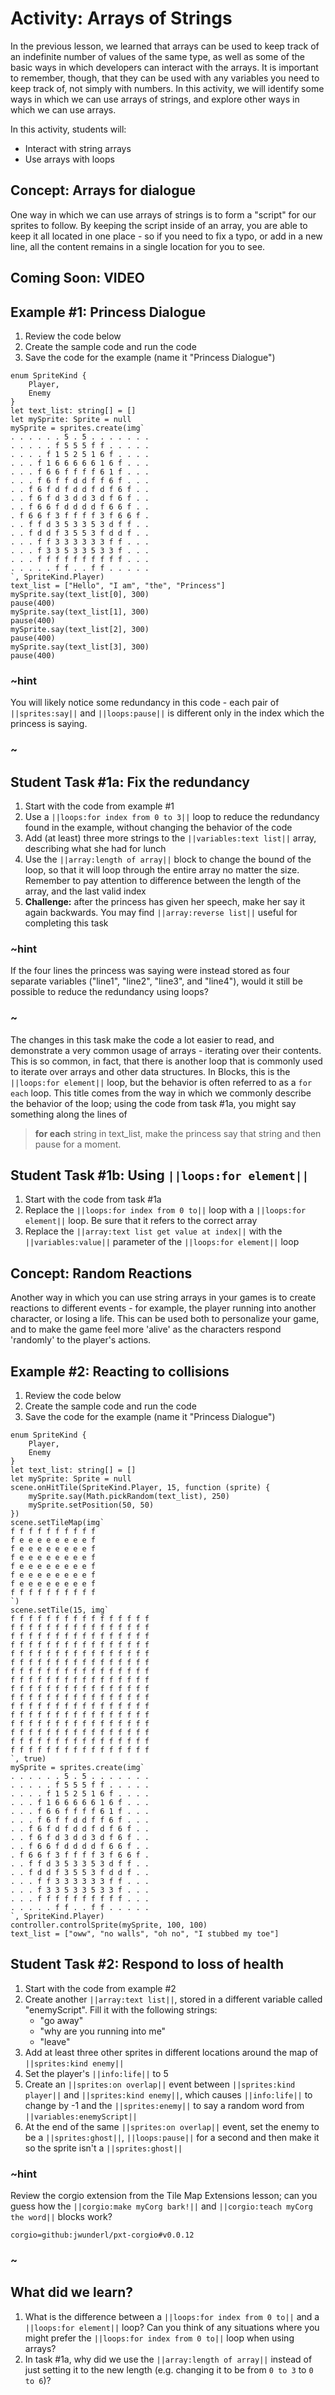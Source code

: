 # Activity: Arrays of Strings

In the previous lesson, we learned that arrays can be used to keep track of an indefinite number of values of the same type, as well as some of the basic ways in which developers can interact with the arrays. It is important to remember, though, that they can be used with any variables you need to keep track of, not simply with numbers. In this activity, we will identify some ways in which we can use arrays of strings, and explore other ways in which we can use arrays.

In this activity, students will:
* Interact with string arrays
* Use arrays with loops

## Concept: Arrays for dialogue

One way in which we can use arrays of strings is to form a "script" for our sprites to follow. By keeping the script inside of an array, you are able to keep it all located in one place - so if you need to fix a typo, or add in a new line, all the content remains in a single location for you to see.

## Coming Soon: VIDEO

## Example #1: Princess Dialogue

1. Review the code below
2. Create the sample code and run the code
3. Save the code for the example (name it "Princess Dialogue")

```blocks
enum SpriteKind {
    Player,
    Enemy
}
let text_list: string[] = []
let mySprite: Sprite = null
mySprite = sprites.create(img`
. . . . . . 5 . 5 . . . . . . . 
. . . . . f 5 5 5 f f . . . . . 
. . . . f 1 5 2 5 1 6 f . . . . 
. . . f 1 6 6 6 6 6 1 6 f . . . 
. . . f 6 6 f f f f 6 1 f . . . 
. . . f 6 f f d d f f 6 f . . . 
. . f 6 f d f d d f d f 6 f . . 
. . f 6 f d 3 d d 3 d f 6 f . . 
. . f 6 6 f d d d d f 6 6 f . . 
. f 6 6 f 3 f f f f 3 f 6 6 f . 
. . f f d 3 5 3 3 5 3 d f f . . 
. . f d d f 3 5 5 3 f d d f . . 
. . . f f 3 3 3 3 3 3 f f . . . 
. . . f 3 3 5 3 3 5 3 3 f . . . 
. . . f f f f f f f f f f . . . 
. . . . . f f . . f f . . . . . 
`, SpriteKind.Player)
text_list = ["Hello", "I am", "the", "Princess"]
mySprite.say(text_list[0], 300)
pause(400)
mySprite.say(text_list[1], 300)
pause(400)
mySprite.say(text_list[2], 300)
pause(400)
mySprite.say(text_list[3], 300)
pause(400)
```

### ~hint

You will likely notice some redundancy in this code - each pair of ``||sprites:say||`` and ``||loops:pause||`` is different only in the index which the princess is saying.

### ~

## Student Task #1a: Fix the redundancy

1. Start with the code from example #1
2. Use a ``||loops:for index from 0 to 3||`` loop to reduce the redundancy found in the example, without changing the behavior of the code
3. Add (at least) three more strings to the ``||variables:text list||`` array, describing what she had for lunch 
4. Use the ``||array:length of array||`` block to change the bound of the loop, so that it will loop through the entire array no matter the size. Remember to pay attention to difference between the length of the array, and the last valid index
5. **Challenge:** after the princess has given her speech, make her say it again backwards. You may find ``||array:reverse list||`` useful for completing this task

### ~hint

If the four lines the princess was saying were instead stored as four separate variables ("line1", "line2", "line3", and "line4"), would it still be possible to reduce the redundancy using loops?

### ~

The changes in this task make the code a lot easier to read, and demonstrate a very common usage of arrays - iterating over their contents. This is so common, in fact, that there is another loop that is commonly used to iterate over arrays and other data structures. In Blocks, this is the ``||loops:for element||`` loop, but the behavior is often referred to as a `for each` loop. This title comes from the way in which we commonly describe the behavior of the loop; using the code from task #1a, you might say something along the lines of

> **for each** string in text_list, make the princess say that string and then pause for a moment.

## Student Task #1b: Using ``||loops:for element||``

1. Start with the code from task #1a
2. Replace the ``||loops:for index from 0 to||`` loop with a ``||loops:for element||`` loop. Be sure that it refers to the correct array
3. Replace the ``||array:text list get value at index||`` with the ``||variables:value||`` parameter of the ``||loops:for element||`` loop

## Concept: Random Reactions

Another way in which you can use string arrays in your games is to create reactions to different events - for example, the player running into another character, or losing a life. This can be used both to personalize your game, and to make the game feel more 'alive' as the characters respond 'randomly' to the player's actions.

## Example #2: Reacting to collisions

1. Review the code below
2. Create the sample code and run the code
3. Save the code for the example (name it "Princess Dialogue")

```blocks
enum SpriteKind {
    Player,
    Enemy
}
let text_list: string[] = []
let mySprite: Sprite = null
scene.onHitTile(SpriteKind.Player, 15, function (sprite) {
    mySprite.say(Math.pickRandom(text_list), 250)
    mySprite.setPosition(50, 50)
})
scene.setTileMap(img`
f f f f f f f f f f 
f e e e e e e e e f 
f e e e e e e e e f 
f e e e e e e e e f 
f e e e e e e e e f 
f e e e e e e e e f 
f e e e e e e e e f 
f f f f f f f f f f 
`)
scene.setTile(15, img`
f f f f f f f f f f f f f f f f 
f f f f f f f f f f f f f f f f 
f f f f f f f f f f f f f f f f 
f f f f f f f f f f f f f f f f 
f f f f f f f f f f f f f f f f 
f f f f f f f f f f f f f f f f 
f f f f f f f f f f f f f f f f 
f f f f f f f f f f f f f f f f 
f f f f f f f f f f f f f f f f 
f f f f f f f f f f f f f f f f 
f f f f f f f f f f f f f f f f 
f f f f f f f f f f f f f f f f 
f f f f f f f f f f f f f f f f 
f f f f f f f f f f f f f f f f 
f f f f f f f f f f f f f f f f 
f f f f f f f f f f f f f f f f 
`, true)
mySprite = sprites.create(img`
. . . . . . 5 . 5 . . . . . . . 
. . . . . f 5 5 5 f f . . . . . 
. . . . f 1 5 2 5 1 6 f . . . . 
. . . f 1 6 6 6 6 6 1 6 f . . . 
. . . f 6 6 f f f f 6 1 f . . . 
. . . f 6 f f d d f f 6 f . . . 
. . f 6 f d f d d f d f 6 f . . 
. . f 6 f d 3 d d 3 d f 6 f . . 
. . f 6 6 f d d d d f 6 6 f . . 
. f 6 6 f 3 f f f f 3 f 6 6 f . 
. . f f d 3 5 3 3 5 3 d f f . . 
. . f d d f 3 5 5 3 f d d f . . 
. . . f f 3 3 3 3 3 3 f f . . . 
. . . f 3 3 5 3 3 5 3 3 f . . . 
. . . f f f f f f f f f f . . . 
. . . . . f f . . f f . . . . . 
`, SpriteKind.Player)
controller.controlSprite(mySprite, 100, 100)
text_list = ["oww", "no walls", "oh no", "I stubbed my toe"]
```

## Student Task #2: Respond to loss of health

1. Start with the code from example #2
2. Create another ``||array:text list||``, stored in a different variable called "enemyScript". Fill it with the following strings:
    * "go away"
    * "why are you running into me"
    * "leave"
3. Add at least three other sprites in different locations around the map of ``||sprites:kind enemy||``
4. Set the player's ``||info:life||`` to 5
5. Create an ``||sprites:on overlap||`` event between ``||sprites:kind player||`` and ``||sprites:kind enemy||``, which causes ``||info:life||`` to change by -1 and the ``||sprites:enemy||`` to say a random word from ``||variables:enemyScript||``
6. At the end of the same ``||sprites:on overlap||`` event, set the enemy to be a ``||sprites:ghost||``, ``||loops:pause||`` for a second and then make it so the sprite isn't a ``||sprites:ghost||``

### ~hint

Review the corgio extension from the Tile Map Extensions lesson; can you guess how the ``||corgio:make myCorg bark!||`` and ``||corgio:teach myCorg the word||`` blocks work?

```package
corgio=github:jwunderl/pxt-corgio#v0.0.12
```

### ~

## What did we learn?

1. What is the difference between a ``||loops:for index from 0 to||`` and a ``||loops:for element||`` loop? Can you think of any situations where you might prefer the ``||loops:for index from 0 to||`` loop when using arrays?
2. In task #1a, why did we use the ``||array:length of array||`` instead of just setting it to the new length (e.g. changing it to be from `0 to 3` to `0 to 6`)?